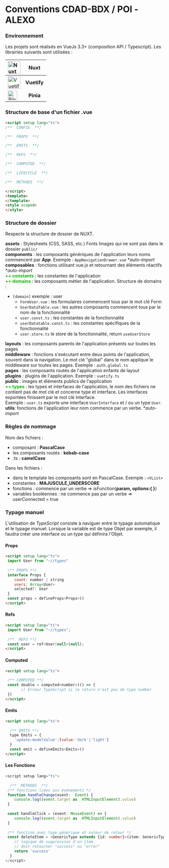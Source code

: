 # Conventions CDAD-BDX / POI -ALEXO
### Environnement
Les projets sont réalisés en VueJs 3.3+ (composition API / Typescript). Les librairies suivants sont utilisées :

| <img src="https://nuxt.com/assets/design-kit/icon-green.svg" alt="Nuxt" width="40" height="auto">  | **Nuxt** |
| :--------------- |:---------------:| 
|  <img src="https://avatars.githubusercontent.com/u/22138497?s=200&v=4" alt="Vuetify" width="40" height="auto"> |   **Vuetify**  | 
|  <img src="https://pinia.vuejs.org/logo.svg" alt="PiniaImage" width="30" height="auto"> | **Pinia** |

### Structure de base d'un fichier .vue
```html
<script setup lang="ts">
/**  CONFIG  **/

/**  PROPS  **/

/**  EMITS  **/

/**  REFS  **/

/**  COMPUTED  **/

/**  LIFECYCLE  **/

/**  METHODS  **/

</script>
<template>
</template>
<style scoped>
</style>
```
### Structure de dossier
Respecte la structure de dossier de NUXT.

**assets** : Stylesheets (CSS, SASS, etc.) Fonts Images qui ne sont pas dans le dossier `public/`  
**components** : les composants génériques de l'application leurs noms commencent par ***App***. Exemple : `AppNavigationDrawer.vue` **auto-import*  
**composables** : fonctions utilisant vue.js et retournant des éléments réactifs **auto-import*  
**<font color=#0fb503>++ constants</font>** : les constantes de l'application  
**<font color=#0fb503>++ domains</font>** : les composants métier de l'application. Structure de domains :
* `[domain]` exemple : user
    * `FormUser.vue` : les formulaires commencent tous par le mot clé Form
    * `UserDataTable.vue` : les autres composants commencent tous par le nom de la fonctionnalité
    * `user.const.ts` : les constantes de la fonctionnalité
    * `userDatatable.const.ts` : les constantes spécifiques de la fonctionnalité
    * `user.store.ts` le store de la fonctionnalité, return `useUserStore`

**layouts** : les composants parents de l'application présents sur toutes les pages  
**middleware** : fonctions s'exécutant entre deux points de l'application, souvent dans la navigation. Le mot clé "global" dans le nom applique le middleware sur toutes les pages. Exemple :  `auth.global.ts`  
**pages** : les composants routés de l'application enfants de layout  
**plugins** : plugins de l'application. Exemple : `vuetify.ts`  
**public** : images et éléments publics de l'application  
**<font color=#0fb503>++ types</font>** : les types et interfaces de l'application, le nom des fichiers ne contient pas de mot clé et concerne type et interface. Les interfaces exportées finissent par le mot clé Interface.  
Exemple : `user.ts` exporte une interface `UserInterface` et / ou un type `User`.  
**utils**: fonctions de l'application leur nom commence par un verbe.  **auto-import*

### Règles de nommage
Nom des fichiers :

- composant : **PascalCase**
- les composants routés : **kebab-case**
- .ts : **camelCase**

Dans les fichiers :

- dans le template les composants sont en PascalCase. Exemple : `<VList>`
- constantes : **MAJUSCULE_UNDERSCORE**
- fonctions : commence par un verbe => isFunction(**param,  options:{ }**)
- variables booléennes : ne commence pas par un verbe => userConnected = true

### Typage manuel
L'utilisation de *TypeScript* consiste à naviguer entre le typage automatique et le typage manuel. Lorsque la variable est de type Objet par exemple, il faudra créer une interface ou un type qui définira l'Objet.


#### Props
```html  
<script setup lang="ts">  
 import User from "~//types"  
 
 /** PROPS **/
 interface Props {  
    count: number | string  
    users: Array<User>  
    selected?: User  
 }  
 const props = defineProps<Props>()  
</script>  
```  

#### Refs
```html  
<script setup lang="ts">  
 import User from "~//types"; 
 
 /**  REFS **/
 const user = ref<User|null>(null);  
</script>  
```  

#### Computed
```html  
<script setup lang="ts">  
 
 /** COMPUTED **/ 
 const double = computed<number>(() => {    
       // Erreur TypeScript si le return n'est pas de type number    
 })  
</script>  
```  

#### Emits
```html  
<script setup lang="ts">  
  
  /** EMITS **/
  type Emits = {
    'update:modelValue':[value:'dark'|'light']
  }
  const emit = defineEmits<Emits>()
</script>  
```  

#### Les Fonctions
```ts  
<script setup lang="ts">   
  
  /**  METHODS  **/
 /** fonctions liées aux événements */ 
 function handleChange(event:  Event) {    
    console.log((event.target as  HTMLInputElement).value)    
 }  
  
 const handleClick = (event: MouseEvent) => {  
    console.log((event.target as  HTMLInputElement).value)  
 }  
  
 /** fonction avec type générique et valeur de retour */ 
 const deleteItem = <GenericType extends {id: number}>(item: GenericType): <'success'|'error'> => {  
    // logique de suppression d'un item 
    // doit retourner "success" ou "error"
    return 'success'
  }  
</script>  
```  
